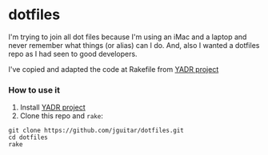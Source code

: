 # dotfiles

I'm trying to join all dot files because I'm using an iMac and a laptop and never remember what things (or alias) can I do. And, also I wanted a dotfiles repo as I had seen to good developers.

I've copied and adapted the code at Rakefile from [YADR project](https://github.com/skwp/dotfiles)

### How to use it

1. Install [YADR project](https://github.com/skwp/dotfiles)
2. Clone this repo and `rake`:

```shell
git clone https://github.com/jguitar/dotfiles.git
cd dotfiles
rake
```
